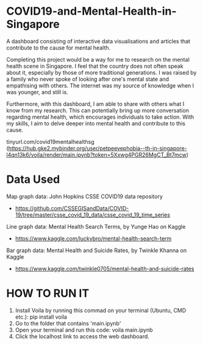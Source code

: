 # COVID19-and-Mental-Health-in-Singapore
A dashboard consisting of interactive data visualisations and articles that contribute to the cause for mental health.

Completing this project would be a way for me to research on the mental health scene in Singapore. I feel that the country does not often speak about it, especially by those of more traditional generations. I was raised by a family who never spoke of looking after one's mental state and empathising with others. The internet was my source of knowledge when I was younger, and still is.

Furthermore, with this dashboard, I am able to share with others what I know from my research. This can potentially bring up more conversation regarding mental health, which encourages individuals to take action. With my skills, I aim to delve deeper into mental health and contribute to this cause.

tinyurl.com/covid19mentalhealthsg
(https://hub.gke2.mybinder.org/user/petpeevephobia--th-in-singapore-l4qn13k6/voila/render/main.ipynb?token=5Xxwg4PGR26MgCT_Bt7mcw)

# Data Used
Map graph data: John Hopkins CSSE COVID19 data repository
- https://github.com/CSSEGISandData/COVID-19/tree/master/csse_covid_19_data/csse_covid_19_time_series

Line graph data: Mental Health Search Terms, by Yunge Hao on Kaggle
- https://www.kaggle.com/luckybro/mental-health-search-term

Bar graph data: Mental Health and Suicide Rates, by Twinkle Khanna on Kaggle
- https://www.kaggle.com/twinkle0705/mental-health-and-suicide-rates

# HOW TO RUN IT
1. Install Voila by running this commad on your terminal (Ubuntu, CMD etc.): pip install voila
2. Go to the folder that contains 'main.ipynb'
3. Open your terminal and run this code: voila main.ipynb
4. Click the localhost link to access the web dashboard.
